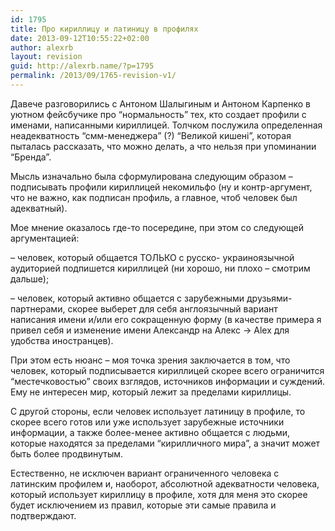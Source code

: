 ```yaml
---
id: 1795
title: Про кириллицу и латиницу в профилях
date: 2013-09-12T10:55:22+02:00
author: alexrb
layout: revision
guid: http://alexrb.name/?p=1795
permalink: /2013/09/1765-revision-v1/
---
```

Давече разговорились с Антоном Шалыгиным и Антоном Карпенко в уютном фейсбучике про &#8220;нормальность&#8221; тех, кто создает профили с именами, написанными кириллицей. Толчком послужила определенная неадекватность &#8220;смм-менеджера&#8221; (?) &#8220;Великой кишені&#8221;, которая пыталась рассказать, что можно делать, а что нельзя при упоминании &#8220;Бренда&#8221;.

Мысль изначально была сформулирована следующим образом &#8211; подписывать профили кириллицей некомильфо (ну и контр-аргумент, что не важно, как подписан профиль, а главное, чтоб человек был адекватный). 

Мое мнение оказалось где-то посередине, при этом со следующей аргументацией:

&#8211; человек, который общается ТОЛЬКО с русско- украиноязычной аудиторией подпишется кириллицей (ни хорошо, ни плохо &#8211; смотрим дальше);

&#8211; человек, который активно общается с зарубежными друзьями-партнерами, скорее выберет для себя англоязычный вариант написания имени и/или его сокращенную форму (в качестве примера я привел себя и изменение имени Александр на Алекс -> Alex для удобства иностранцев).

При этом есть нюанс &#8211; моя точка зрения заключается в том, что человек, который подписывается кириллицей скорее всего ограничится &#8220;местечковостью&#8221; своих взглядов, источников информации и суждений. Ему не интересен мир, который лежит за пределами кириллицы.

С другой стороны, если человек использует латиницу в профиле, то скорее всего готов или уже использует зарубежные источники информации, а также более-менее активно общается с людьми, которые находятся за пределами &#8220;кирилличного мира&#8221;, а значит может быть более продвинутым.

Естественно, не исключен вариант ограниченного человека с латинским профилем и, наоборот, абсолютной адекватности человека, который использует кириллицу в профиле, хотя для меня это скорее будет исключением из правил, которые эти самые правила и подтверждают.